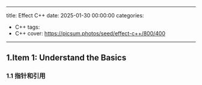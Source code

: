 
---
title: Effect C++
date: 2025-01-30 00:00:00
categories:
  - C++
tags:
  - C++
cover: https://picsum.photos/seed/effect-c++/800/400
---


## 1.Item 1: Understand the Basics

### 1.1 指针和引用


